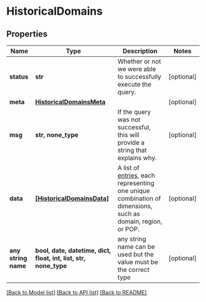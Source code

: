 # HistoricalDomains


## Properties
Name | Type | Description | Notes
------------ | ------------- | ------------- | -------------
**status** | **str** | Whether or not we were able to successfully execute the query. | [optional] 
**meta** | [**HistoricalDomainsMeta**](HistoricalDomainsMeta.md) |  | [optional] 
**msg** | **str, none_type** | If the query was not successful, this will provide a string that explains why. | [optional] 
**data** | [**[HistoricalDomainsData]**](HistoricalDomainsData.md) | A list of [entries](#entry-data-model), each representing one unique combination of dimensions, such as domain, region, or POP. | [optional] 
**any string name** | **bool, date, datetime, dict, float, int, list, str, none_type** | any string name can be used but the value must be the correct type | [optional]

[[Back to Model list]](../README.md#documentation-for-models) [[Back to API list]](../README.md#documentation-for-api-endpoints) [[Back to README]](../README.md)


